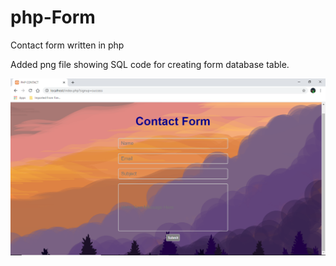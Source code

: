 # php-Form
Contact form written in php

Added png file showing SQL code for creating form database table.

![](contactform.png)
